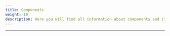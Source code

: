 ```yaml
---
title: Components
weight: 10
description: Here you will find all information about components and its attributes details.
---
```


---